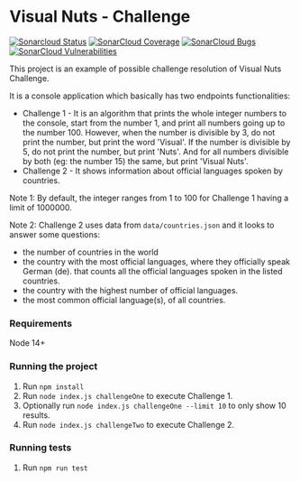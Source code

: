 Visual Nuts - Challenge
=================================================
[![Sonarcloud Status](https://sonarcloud.io/api/project_badges/measure?project=mariojrrc_visualnuts&metric=alert_status)](https://sonarcloud.io/dashboard?id=mariojrrc_visualnuts)
[![SonarCloud Coverage](https://sonarcloud.io/api/project_badges/measure?project=mariojrrc_visualnuts&metric=coverage)](https://sonarcloud.io/component_measures/metric/coverage/list?id=mariojrrc_visualnuts)
[![SonarCloud Bugs](https://sonarcloud.io/api/project_badges/measure?project=mariojrrc_visualnuts&metric=bugs)](https://sonarcloud.io/component_measures/metric/reliability_rating/list?id=mariojrrc_visualnuts)
[![SonarCloud Vulnerabilities](https://sonarcloud.io/api/project_badges/measure?project=mariojrrc_visualnuts&metric=vulnerabilities)](https://sonarcloud.io/component_measures/metric/security_rating/list?id=mariojrrc_visualnuts)

This project is an example of possible challenge resolution of Visual Nuts Challenge.

It is a console application which basically has two endpoints functionalities: 

- Challenge 1 - It is an algorithm that prints the whole integer numbers to the console, start from the number 1, and print all numbers going up to the number 100. However, when the number is divisible by 3, do not print the number, but print the word 'Visual'. If the number is divisible by 5, do not print the number, but print 'Nuts'. And for all numbers divisible by both (eg: the number 15) the same, but print 'Visual Nuts'.
- Challenge 2 - It shows information about official languages spoken by countries.

Note 1: By default, the integer ranges from 1 to 100 for Challenge 1 having a limit of 1000000.

Note 2: Challenge 2 uses data from `data/countries.json` and it looks to answer some questions: 
- the number of countries in the world
- the country with the most official languages, where they officially speak German
  (de). that counts all the official languages spoken in the listed countries.
- the country with the highest number of official languages.
- the most common official language(s), of all countries.

### Requirements
Node 14+

### Running the project

1. Run `npm install`
2. Run `node index.js challengeOne` to execute Challenge 1.
3. Optionally run `node index.js challengeOne --limit 10` to only show 10 results. 
4. Run `node index.js challengeTwo` to execute Challenge 2.

### Running tests
1. Run `npm run test`

